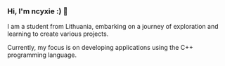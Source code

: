 ### Hi, I'm ncyxie :) 👋

I am a student from Lithuania, embarking on a journey of exploration and learning to create various projects. 

Currently, my focus is on developing applications using the C++ programming language.
